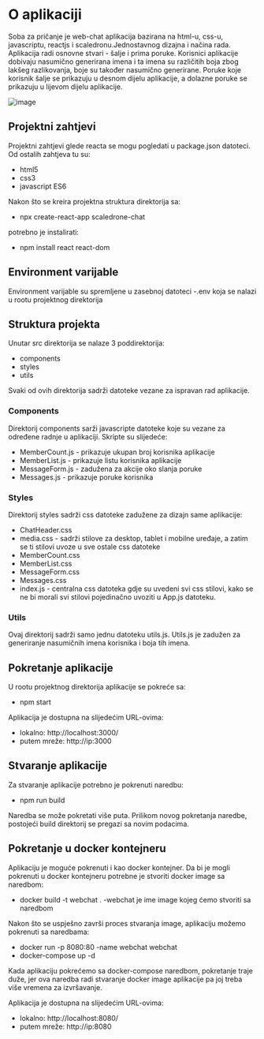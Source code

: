 # O aplikaciji
Soba za pričanje je web-chat aplikacija bazirana na html-u, css-u, javascriptu, reactjs i scaledronu.Jednostavnog dizajna i načina rada. Aplikacija radi osnovne stvari - šalje i prima poruke. Korisnici aplikacije dobivaju nasumično generirana imena i ta imena su različitih boja zbog lakšeg razlikovanja, boje su također nasumično generirane. Poruke koje korisnik šalje se prikazuju u desnom dijelu aplikacije, a dolazne poruke se prikazuju u lijevom dijelu aplikacije.

![image](https://github.com/gogo2807/scaledrone-chat/assets/60366714/0397dbaf-cc93-4a15-ae68-979a536f8de3)

## Projektni zahtjevi
Projektni zahtjevi glede reacta se mogu pogledati u package.json datoteci. Od ostalih zahtjeva tu su:
- html5
- css3
- javascript ES6

Nakon što se kreira projektna struktura direktorija sa:
- npx create-react-app scaledrone-chat

potrebno je instalirati:
- npm install react react-dom

## Environment varijable
Environment varijable su spremljene u zasebnoj datoteci -.env koja se nalazi u rootu projektnog direktorija

## Struktura projekta
Unutar src direktorija se nalaze 3 poddirektorija:
- components
- styles
- utils

Svaki od ovih direktorija sadrži datoteke vezane za ispravan rad aplikacije.

### Components
Direktorij components sarži javascripte datoteke koje su vezane za određene radnje u aplikaciji. Skripte su slijedeće:
- MemberCount.js - prikazuje ukupan broj korisnika aplikacije
- MemberList.js - prikazuje listu korisnika aplikacije
- MessageForm.js - zadužena za akcije oko slanja poruke
- Messages.js - prikazuje poruke korisnika

### Styles
Direktorij styles sadrži css datoteke zadužene za dizajn same aplikacije:
- ChatHeader.css
- media.css - sadrži stilove za desktop, tablet i mobilne uređaje, a zatim se ti stilovi uvoze u sve ostale css datoteke
- MemberCount.css
- MemberList.css
- MessageForm.css
- Messages.css 
- index.js - centralna css datoteka gdje su uvedeni svi css stilovi, kako se ne bi morali svi stilovi pojedinačno uvoziti u App.js datoteku.

### Utils
Ovaj direktorij sadrži samo jednu datoteku utils.js. Utils.js je zadužen za generiranje nasumičnih imena korisnika i boja tih imena.

## Pokretanje aplikacije
U rootu projektnog direktorija aplikacije se pokreće sa:
- npm start

Aplikacija je dostupna na slijedećim URL-ovima: 
- lokalno: http://localhost:3000/
- putem mreže: http://ip:3000 

## Stvaranje aplikacije
Za stvaranje aplikacije potrebno je pokrenuti naredbu:
- npm run build

Naredba se može pokretati više puta. Prilikom novog pokretanja naredbe, postojeći build direktorij se pregazi sa novim podacima. 

## Pokretanje u docker kontejneru
Aplikaciju je moguće pokrenuti i kao docker kontejner. Da bi je mogli pokrenuti u docker kontejneru potrebne je stvoriti docker image sa naredbom:
- docker build -t webchat . -webchat je ime image kojeg ćemo stvoriti sa naredbom

Nakon što se uspješno završi proces stvaranja image, aplikaciju možemo pokrenuti sa naredbama:
- docker run -p 8080:80 -name webchat webchat 
- docker-compose up -d 

Kada aplikaciju pokrećemo sa docker-compose naredbom, pokretanje traje duže, jer ova naredba radi stvaranje docker image aplikacije pa joj treba više vremena za izvršavanje.

Aplikacija je dostupna na slijedećim URL-ovima:
- lokalno: http://localhost:8080/
- putem mreže: http://ip:8080
